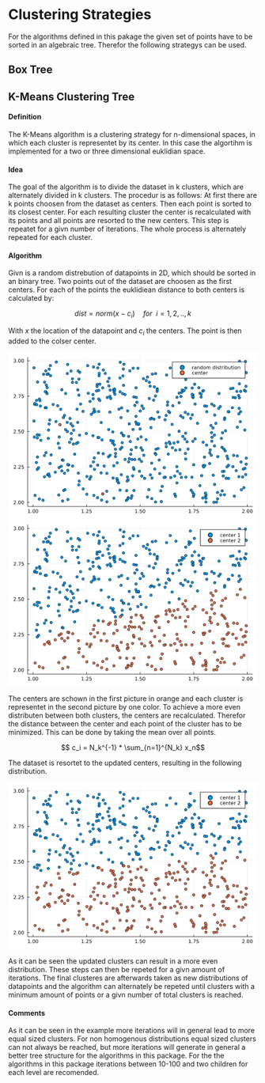 # Clustering Strategies
For the algorithms defined in this pakage the given set of points have to be sorted in an algebraic tree. 
Therefor the following strategys can be used. 

## Box Tree 
## K-Means Clustering Tree
#### Definition
The K-Means algorithm is a clustering strategy for n-dimensional spaces, in which each cluster is representet by its center. In this case the algortihm is implemented for a two or three dimensional euklidian space.
#### Idea
The goal of the algorithm is to divide the dataset in k clusters, which are alternately divided in k clusters. 
The procedur is as follows: At first there are k points choosen from the dataset as centers. Then each point is sorted to its closest center. For each resulting cluster the center is recalculated with its points and all points are resorted to the new centers. This step is repeatet for a givn number of iterations. The whole process is alternately repeated for each cluster.  
#### Algorithm
Givn is a random distrebution of datapoints in 2D, which should be sorted in an binary tree. 
Two points out of the dataset are choosen as the first centers. For each of the points the euklidiean distance to both centers is calculated by:

```math
    dist = norm(x - c_i)\quad for\enspace i = 1,2,..,k
```
With $x$ the location of the datapoint and $c_i$ the centers. The point is then added to the colser center.

![](assets/random_distribution.png)
![](assets/sorted_first.png)

The centers are schown in the first picture in orange and each cluster is representet in the second picture by one color.
To achieve a more even distributen between both clusters, the centers are recalculated. Therefor the distance between the center and each point of the cluster has to be minimized.
This can be done by taking the mean over all points.

```math
    c_i = N_k^{-1} * \sum_{n=1}^{N_k} x_n
```
The dataset is resortet to the updated centers, resulting in the following distribution.

![](assets/even_distributed.png)

As it can be seen the updated clusters can result in a more even distribution. These steps can then be repeted for a givn amount of iterations. 
The final clusteres are afterwards taken as new distributions of datapoints and the algorithm can alternately be repeted until clusters with a minimum amount of points or a givn number of total clusters is reached. 

#### Comments
As it can be seen in the example more iterations will in general lead to more equal sized clusters. For non homogenous distributions equal sized clusters can not always be reached, but more iterations will generate in general a better tree structure for the algorithms in this package.
For the the algorithms in this package iterations between 10-100 and two children for each level are recomended.

